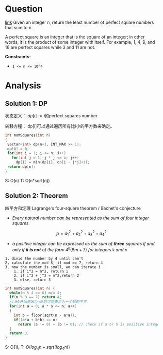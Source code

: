 # Question
[link](https://leetcode-cn.com/problems/perfect-squares/)
Given an integer n, return the least number of perfect square numbers that sum to n.

A perfect square is an integer that is the square of an integer; in other words, it is the product of some integer with itself. For example, 1, 4, 9, and 16 are perfect squares while 3 and 11 are not.

**Constraints:**
-   `1 <= n <= 10^4`
# Analysis
## Solution 1: DP
状态定义：
$dp[i]:=i$的perfect squares number

转移方程：
dp[i]可以通过遍历所有比i小的平方数来确定。
```cpp
int numSquares(int n)
{
 vector<int> dp(n+1, INT_MAX >> 1);
 dp[0] = 0;
 for(int i = 1; i <= n; i++)
   for(int j = 1; j * j <= i; j++)
     dp[i] = min(dp[i], dp[i - j*j]+1);
 return dp[n];
}
```
S: O(n) T: O(n*sqrt(n))

## Solution 2: Theorem
四平方和定理 Lagrange's four-square theorem / Bachet's conjecture

- *Every natural number can be represented as the sum of four integer squares.*

$$p = a_1^2 + a_2^2 + a_3^2 + a_4^2$$

- *a positive integer can be expressed as the sum of **three** squares if and only if **it is not** of the form* $4^k(8m+7)$ *for integers* `k` *and* `m`

```pseudocode
1. divid the number by 4 until can't 
2. calculate the mod 8, if mod == 7, return 4
3. now the number is small, we can iterate i
	1. if i^2 = n^2, return 1
	2. if i^2 + j^2 = n^2,return 2
	3. else, return 3
```


```cpp
int numSquares(int n) {
  while(n % 4 == 0) n/= 4;
  if(n % 8 == 7) return 4;
  //从0开始是因为n此时可能表示为一个数的平方
  for(int a = 0; a * a <= n; a++)
  {
    int b = floor(sqrt(n - a*a));
    if((a*a + b*b) == n)
      return (a != 0) + (b != 0); // check if a or b is positive integer
  }
  return 3;
}
```

S: O(1), T: $O(log_4n+sqrt(log_4n))$
